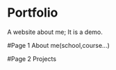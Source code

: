 # Portfolio
A website about me; 
It is a demo.

#Page 1
About me(school,course...)

#Page 2
Projects
